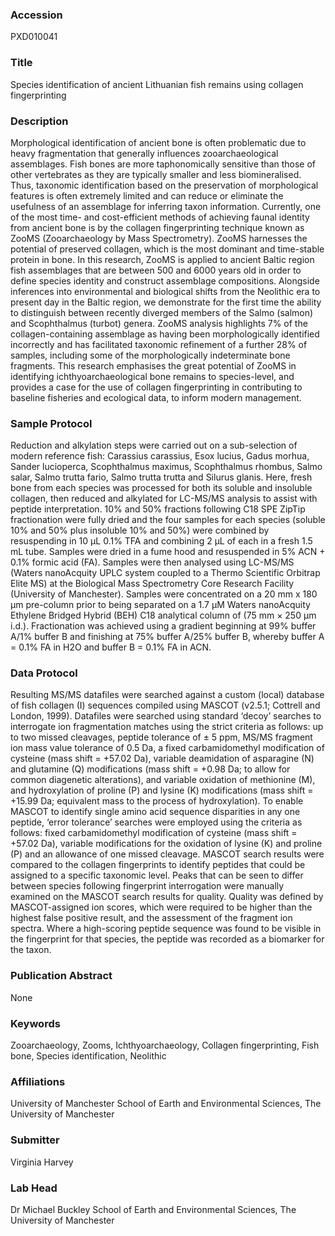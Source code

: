 ### Accession
PXD010041

### Title
Species identification of ancient Lithuanian fish remains using collagen fingerprinting

### Description
Morphological identification of ancient bone is often problematic due to heavy fragmentation that generally influences zooarchaeological assemblages. Fish bones are more taphonomically sensitive than those of other vertebrates as they are typically smaller and less biomineralised. Thus, taxonomic identification based on the preservation of morphological features is often extremely limited and can reduce or eliminate the usefulness of an assemblage for inferring taxon information. Currently, one of the most time- and cost-efficient methods of achieving faunal identity from ancient bone is by the collagen fingerprinting technique known as ZooMS (Zooarchaeology by Mass Spectrometry). ZooMS harnesses the potential of preserved collagen, which is the most dominant and time-stable protein in bone. In this research, ZooMS is applied to ancient Baltic region fish assemblages that are between 500 and 6000 years old in order to define species identity and construct assemblage compositions. Alongside inferences into environmental and biological shifts from the Neolithic era to present day in the Baltic region, we demonstrate for the first time the ability to distinguish between recently diverged members of the Salmo (salmon) and Scophthalmus (turbot) genera. ZooMS analysis highlights 7% of the collagen-containing assemblage as having been morphologically identified incorrectly and has facilitated taxonomic refinement of a further 28% of samples, including some of the morphologically indeterminate bone fragments. This research emphasises the great potential of ZooMS in identifying ichthyoarchaeological bone remains to species-level, and provides a case for the use of collagen fingerprinting in contributing to baseline fisheries and ecological data, to inform modern management.

### Sample Protocol
Reduction and alkylation steps were carried out on a sub-selection of modern reference fish: Carassius carassius, Esox lucius, Gadus morhua, Sander lucioperca, Scophthalmus maximus, Scophthalmus rhombus, Salmo salar, Salmo trutta fario, Salmo trutta trutta and Silurus glanis. Here, fresh bone from each species was processed for both its soluble and insoluble collagen, then reduced and alkylated for LC-MS/MS analysis to assist with peptide interpretation. 10% and 50% fractions following  C18 SPE ZipTip fractionation were fully dried and the four samples for each species (soluble 10% and 50% plus insoluble 10% and 50%) were combined by resuspending in 10 µL 0.1% TFA and combining 2 µL of each in a fresh 1.5 mL tube. Samples were dried in a fume hood and resuspended in 5% ACN + 0.1% formic acid (FA). Samples were then analysed using LC-MS/MS (Waters nanoAcquity UPLC system coupled to a Thermo Scientific Orbitrap Elite MS) at the Biological Mass Spectrometry Core Research Facility (University of Manchester). Samples were concentrated on a 20 mm x 180 μm pre-column prior to being separated on a 1.7 μM Waters nanoAcquity Ethylene Bridged Hybrid (BEH) C18 analytical column of (75 mm × 250 μm i.d.). Fractionation was achieved using a gradient beginning at 99% buffer A/1% buffer B and finishing at 75% buffer A/25% buffer B, whereby buffer A = 0.1% FA in H2O and buffer B = 0.1% FA in ACN.

### Data Protocol
Resulting MS/MS datafiles were searched against a custom (local) database of fish collagen (I) sequences compiled using MASCOT (v2.5.1; Cottrell and London, 1999). Datafiles were searched using standard ‘decoy’ searches to interrogate ion fragmentation matches using the strict criteria as follows: up to two missed cleavages, peptide tolerance of ± 5 ppm, MS/MS fragment ion mass value tolerance of 0.5 Da, a fixed carbamidomethyl modification of cysteine (mass shift = +57.02 Da), variable deamidation of asparagine (N) and glutamine (Q) modifications (mass shift = +0.98 Da; to allow for common diagenetic alterations), and variable oxidation of methionine (M), and hydroxylation of proline (P) and lysine (K) modifications (mass shift = +15.99 Da; equivalent mass to the process of hydroxylation). To enable MASCOT to identify single amino acid sequence disparities in any one peptide, ‘error tolerance’ searches were employed using the criteria as follows: fixed carbamidomethyl modification of cysteine (mass shift = +57.02 Da), variable modifications for the oxidation of lysine (K) and proline (P) and an allowance of one missed cleavage. MASCOT search results were compared to the collagen fingerprints to identify peptides that could be assigned to a specific taxonomic level. Peaks that can be seen to differ between species following fingerprint interrogation were manually examined on the MASCOT search results for quality. Quality was defined by MASCOT-assigned ion scores, which were required to be higher than the highest false positive result, and the assessment of the fragment ion spectra. Where a high-scoring peptide sequence was found to be visible in the fingerprint for that species, the peptide was recorded as a biomarker for the taxon.

### Publication Abstract
None

### Keywords
Zooarchaeology, Zooms, Ichthyoarchaeology, Collagen fingerprinting, Fish bone, Species identification, Neolithic

### Affiliations
University of Manchester
School of Earth and Environmental Sciences, The University of Manchester

### Submitter
Virginia Harvey

### Lab Head
Dr Michael Buckley
School of Earth and Environmental Sciences, The University of Manchester


